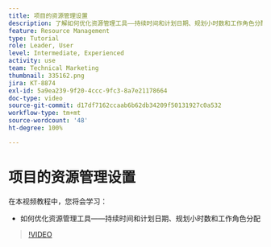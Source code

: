 ```yaml
---
title: 项目的资源管理设置
description: 了解如何优化资源管理工具——持续时间和计划日期、规划小时数和工作角色分配。
feature: Resource Management
type: Tutorial
role: Leader, User
level: Intermediate, Experienced
activity: use
team: Technical Marketing
thumbnail: 335162.png
jira: KT-8874
exl-id: 5a9ea239-9f20-4ccc-9fc3-8a7e21178664
doc-type: video
source-git-commit: d17df7162ccaab6b62db34209f50131927c0a532
workflow-type: tm+mt
source-wordcount: '48'
ht-degree: 100%

---
```


# 项目的资源管理设置

在本视频教程中，您将会学习：

* 如何优化资源管理工具——持续时间和计划日期、规划小时数和工作角色分配

>[!VIDEO](https://video.tv.adobe.com/v/335162/?quality=12&learn=on&enablevpops)
